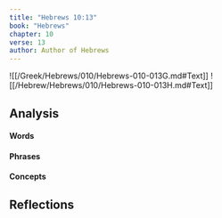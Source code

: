 ```yaml
---
title: "Hebrews 10:13"
book: "Hebrews"
chapter: 10
verse: 13
author: Author of Hebrews
---
```

![[/Greek/Hebrews/010/Hebrews-010-013G.md#Text]]
![[/Hebrew/Hebrews/010/Hebrews-010-013H.md#Text]]

## Analysis

#### Words

#### Phrases

#### Concepts

## Reflections
